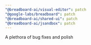 ```yaml
---
"@breadboard-ai/visual-editor": patch
"@google-labs/breadboard": patch
"@breadboard-ai/shared-ui": patch
"@breadboard-ai/jsandbox": patch
---
```


A plethora of bug fixes and polish

